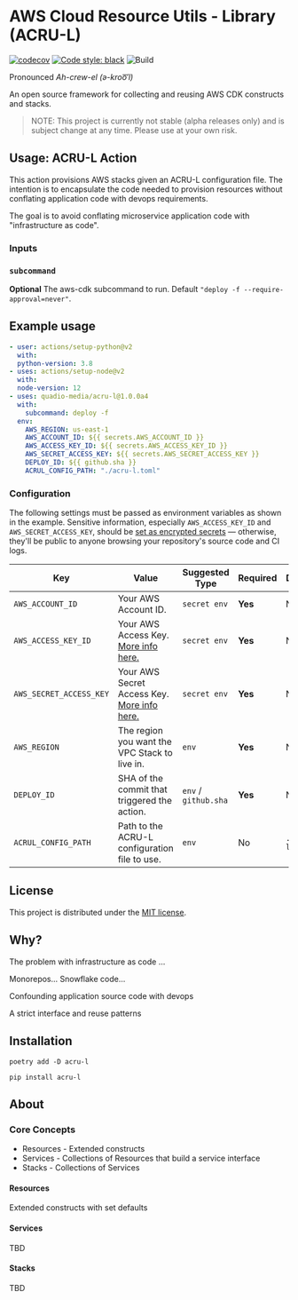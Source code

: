 # AWS Cloud Resource Utils - Library (ACRU-L)

[![codecov](https://codecov.io/gh/quadio-media/acru-l/branch/main/graph/badge.svg?token=kWn6eJxFwr)](https://codecov.io/gh/quadio-media/acru-l)
[![Code style: black](https://img.shields.io/badge/code%20style-black-000000.svg)](https://github.com/psf/black)
![Build](https://github.com/quadio-media/acru-l/workflows/Build/badge.svg)

Pronounced _Ah-crew-el (*ə-kroo͞′l*)_

An open source framework for collecting and reusing AWS CDK constructs and stacks.

> NOTE: This project is currently not stable (alpha releases only) and is subject change at any time.
> Please use at your own risk.

## Usage: ACRU-L Action

This action provisions AWS stacks given an ACRU-L configuration file. The intention is to encapsulate
the code needed to provision resources without conflating application code with devops requirements.

The goal is to avoid conflating microservice application code with "infrastructure as code".

### Inputs

### `subcommand`

**Optional** The aws-cdk subcommand to run. Default `"deploy -f --require-approval=never"`.

## Example usage

```yaml
- user: actions/setup-python@v2
  with:
  python-version: 3.8
- uses: actions/setup-node@v2
  with:
  node-version: 12
- uses: quadio-media/acru-l@1.0.0a4
  with:
    subcommand: deploy -f
  env:
    AWS_REGION: us-east-1
    AWS_ACCOUNT_ID: ${{ secrets.AWS_ACCOUNT_ID }}
    AWS_ACCESS_KEY_ID: ${{ secrets.AWS_ACCESS_KEY_ID }}
    AWS_SECRET_ACCESS_KEY: ${{ secrets.AWS_SECRET_ACCESS_KEY }}
    DEPLOY_ID: ${{ github.sha }}
    ACRUL_CONFIG_PATH: "./acru-l.toml"
```

### Configuration

The following settings must be passed as environment variables as shown in the example. Sensitive information, especially `AWS_ACCESS_KEY_ID` and `AWS_SECRET_ACCESS_KEY`, should be [set as encrypted secrets](https://help.github.com/en/articles/virtual-environments-for-github-actions#creating-and-using-secrets-encrypted-variables) — otherwise, they'll be public to anyone browsing your repository's source code and CI logs.

| Key | Value | Suggested Type | Required | Default |
| ------------- | ------------- | ------------- | ------------- | ------------- |
| `AWS_ACCOUNT_ID` | Your AWS Account ID. | `secret env` | **Yes** | N/A |
| `AWS_ACCESS_KEY_ID` | Your AWS Access Key. [More info here.](https://docs.aws.amazon.com/general/latest/gr/managing-aws-access-keys.html) | `secret env` | **Yes** | N/A |
| `AWS_SECRET_ACCESS_KEY` | Your AWS Secret Access Key. [More info here.](https://docs.aws.amazon.com/general/latest/gr/managing-aws-access-keys.html) | `secret env` | **Yes** | N/A |
| `AWS_REGION` | The region you want the VPC Stack to live in. | `env` | **Yes** | N/A |
| `DEPLOY_ID` | SHA of the commit that triggered the action. | `env` / `github.sha` | **Yes** | N/A |
| `ACRUL_CONFIG_PATH` | Path to the ACRU-L configuration file to use. | `env` | No | `./acru-l.toml` |


## License

This project is distributed under the [MIT license](LICENSE).


## Why?
The problem with infrastructure as code ...

Monorepos...
Snowflake code...

Confounding application source code with devops

A strict interface and reuse patterns

## Installation

`poetry add -D acru-l`

`pip install acru-l`



## About

### Core Concepts

* Resources - Extended constructs
* Services - Collections of Resources that build a service interface
* Stacks - Collections of Services

#### Resources
Extended constructs with set defaults

#### Services

TBD

#### Stacks

TBD
